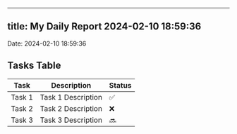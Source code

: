 
---
title: My Daily Report 2024-02-10 18:59:36
---

Date: 2024-02-10 18:59:36

## Tasks Table

| Task | Description | Status |
|------|-------------|--------|
| Task 1 | Task 1 Description | ✅ |
| Task 2 | Task 2 Description | ❌ |
| Task 3 | Task 3 Description | 🔜 |
